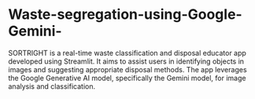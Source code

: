 # Waste-segregation-using-Google-Gemini-
SORTRIGHT is a real-time waste classification and disposal educator app developed using Streamlit. It aims to assist users in identifying objects in images and suggesting appropriate disposal methods. The app leverages the Google Generative AI model, specifically the Gemini model, for image analysis and classification.
